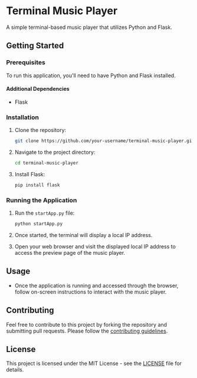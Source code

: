 # Terminal Music Player

A simple terminal-based music player that utilizes Python and Flask.

## Getting Started

### Prerequisites

To run this application, you'll need to have Python and Flask installed.

#### Additional Dependencies

- Flask

### Installation

1. Clone the repository:

    ```bash
    git clone https://github.com/your-username/terminal-music-player.git
    ```

2. Navigate to the project directory:

    ```bash
    cd terminal-music-player
    ```

3. Install Flask:

    ```bash
    pip install flask
    ```

### Running the Application

1. Run the `startApp.py` file:

    ```bash
    python startApp.py
    ```

2. Once started, the terminal will display a local IP address.

3. Open your web browser and visit the displayed local IP address to access the preview page of the music player.

## Usage

- Once the application is running and accessed through the browser, follow on-screen instructions to interact with the music player.

## Contributing

Feel free to contribute to this project by forking the repository and submitting pull requests. Please follow the [contributing guidelines](CONTRIBUTING.md).

## License

This project is licensed under the MIT License - see the [LICENSE](LICENSE) file for details.
